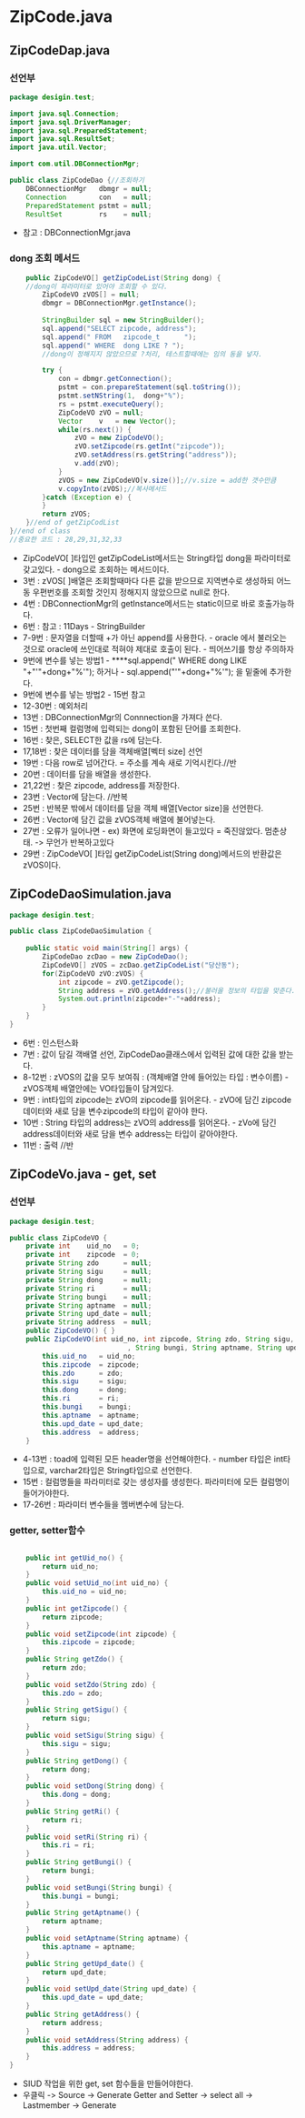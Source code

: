 # ZipCode.java

## ZipCodeDap.java

### 선언부

```java
package desigin.test;

import java.sql.Connection;
import java.sql.DriverManager;
import java.sql.PreparedStatement;
import java.sql.ResultSet;
import java.util.Vector;

import com.util.DBConnectionMgr;

public class ZipCodeDao {//조회하기
	DBConnectionMgr   dbmgr = null;
	Connection        con   = null;
	PreparedStatement pstmt = null;
	ResultSet         rs    = null;
```

* 참고 : DBConnectionMgr.java

### dong 조회 메서드

```java
	public ZipCodeVO[] getZipCodeList(String dong) {
	//dong이 파라미터로 있어야 조회할 수 있다.
		ZipCodeVO zVOS[] = null;
		dbmgr = DBConnectionMgr.getInstance();
		
		StringBuilder sql = new StringBuilder();
		sql.append("SELECT zipcode, address");
		sql.append(" FROM   zipcode_t      ");
		sql.append(" WHERE  dong LIKE ? ");
		//dong이 정해지지 않았으므로 ?처리, 테스트할때에는 임의 동을 넣자.

		try {
			con = dbmgr.getConnection();
			pstmt = con.prepareStatement(sql.toString());
			pstmt.setNString(1,  dong+"%");
			rs = pstmt.executeQuery();
			ZipCodeVO zVO = null;
			Vector    v   = new Vector();
			while(rs.next()) {
				zVO = new ZipCodeVO();
				zVO.setZipcode(rs.getInt("zipcode"));
				zVO.setAddress(rs.getString("address"));
				v.add(zVO);
			}
			zVOS = new ZipCodeVO[v.size()];//v.size = add한 갯수만큼
			v.copyInto(zVOS);//복사메서드
		}catch (Exception e) {				
		}
		return zVOS;
	}//end of getZipCodList
}//end of class
//중요한 코드 : 28,29,31,32,33
```

* ZipCodeVO\[ \]타입인 getZipCodeList메서드는 String타입 dong을 파라미터로 갖고있다. - dong으로 조회하는 메서드이다.
* 3번 : zVOS\[ \]배열은 조회할때마다 다른 값을 받으므로 지역변수로 생성하되 어느 동 우편번호를 조회할 것인지 정해지지 않았으므로 null로 한다.
* 4번 : DBConnectionMgr의 getInstance메서드는 static이므로 바로 호출가능하다.
* 6번 : 참고 : 11Days - StringBuilder
* 7-9번 : 문자열을 더할때 +가 아닌 append를 사용한다. - oracle 에서 불러오는 것으로 oracle에 쓰인대로 적혀야 제대로 호출이 된다. - 띄어쓰기를 항상 주의하자
* 9번에 변수를 넣는 방법1 - ****sql.append\(" WHERE dong LIKE "+"'"+dong+"%'"\); 하거나 - sql.append\("'"+dong+"%'"\); 을 밑줄에 추가한다.
* 9번에 변수를 넣는 방법2 - 15번 참고
* 12-30번 : 예외처리
* 13번 : DBConnectionMgr의 Connnection을 가져다 쓴다.
* 15번 : 첫번째 컬럼명에 입력되는 dong이 포함된 단어를 조회한다.
* 16번 : 찾은, SELECT한 값을 rs에 담는다.
* 17,18번 : 찾은 데이터를 담을 객체배열\[벡터 size\] 선언
* 19번 : 다음 row로 넘어간다. = 주소를 계속 새로 기억시킨다.//반
* 20번 : 데이터를 담을 배열을 생성한다.
* 21,22번 : 찾은 zipcode, address를 저장한다.
* 23번 :  Vector에 담는다. //반복
* 25번 : 반복문 밖에서 데이터를 담을 객체 배열\[Vector size\]을 선언한다.
* 26번 : Vector에 담긴 값을 zVOS객체 배열에 불어넣는다.
* 27번 : 오류가 일어나면 - ex\) 화면에 로딩화면이 들고있다 = 죽진않았다. 멈춘상태. -&gt; 무언가 반복하고있다
* 29번 : ZipCodeVO\[ \]타입 getZipCodeList\(String dong\)메서드의 반환값은 zVOS이다.

## ZipCodeDaoSimulation.java

```java
package desigin.test;

public class ZipCodeDaoSimulation {
	
	public static void main(String[] args) {
		ZipCodeDao zcDao = new ZipCodeDao();
		ZipCodeVO[] zVOS = zcDao.getZipCodeList("당산동");
		for(ZipCodeVO zVO:zVOS) {
			int zipcode = zVO.getZipcode();
			String address = zVO.getAddress();//불러올 정보의 타입을 맞춘다.
			System.out.println(zipcode+"-"+address);
		}
	}
}
```

* 6번 : 인스턴스화
* 7번 : 값이 담길 객배열 선언, ZipCodeDao클래스에서 입력된 값에 대한 값을 받는다.
* 8-12번 : zVOS의 값을 모두  보여줘 : \(객체배열 안에 들어있는 타입 : 변수이름\) - zVOS객체 배열안에는 VO타입들이 담겨있다.
* 9번 : int타입의 zipcode는 zVO의 zipcode를 읽어온다.  - zVO에 담긴 zipcode데이터와 새로 담을 변수zipcode의 타입이 같아야 한다.
* 10번 : String 타입의 address는 zVO의 address를 읽어온다. - zVo에 담긴 address데이터와 새로 담을 변수 address는 타입이 같아야한다.
* 11번 : 출력 //반

## ZipCodeVo.java - get, set

### 선언부

```java
package desigin.test;

public class ZipCodeVO {
	private int    uid_no   = 0; 
	private int    zipcode  = 0;
	private String zdo      = null;
	private String sigu     = null;
	private String dong     = null;
	private String ri       = null;
	private String bungi    = null;
	private String aptname  = null;
	private String upd_date = null;
	private String address  = null;
	public ZipCodeVO() { }
	public ZipCodeVO(int uid_no, int zipcode, String zdo, String sigu, String dong, String ri
			                 , String bungi, String aptname, String upd_date, String address) { 
		this.uid_no   = uid_no;
		this.zipcode  = zipcode;
		this.zdo      = zdo;
		this.sigu     = sigu;
		this.dong     = dong;
		this.ri       = ri;
		this.bungi    = bungi;
		this.aptname  = aptname;
		this.upd_date = upd_date;
		this.address  = address;
	}	
```

* 4-13번 : toad에 입력된 모든 header명을 선언해야한다. - number 타입은 int타입으로, varchar2타입은 String타입으로 선언한다.
* 15번 : 컬럼명들을 파라미터로 갖는 생성자를 생성한다. 파라미터에 모든 컬럼명이 들어가야한다.
* 17-26번 : 파라미터 변수들을 멤버변수에 담는다.

### getter, setter함수

```java

	public int getUid_no() {
		return uid_no;
	}
	public void setUid_no(int uid_no) {
		this.uid_no = uid_no;
	}
	public int getZipcode() {
		return zipcode;
	}
	public void setZipcode(int zipcode) {
		this.zipcode = zipcode;
	}
	public String getZdo() {
		return zdo;
	}
	public void setZdo(String zdo) {
		this.zdo = zdo;
	}
	public String getSigu() {
		return sigu;
	}
	public void setSigu(String sigu) {
		this.sigu = sigu;
	}
	public String getDong() {
		return dong;
	}
	public void setDong(String dong) {
		this.dong = dong;
	}
	public String getRi() {
		return ri;
	}
	public void setRi(String ri) {
		this.ri = ri;
	}
	public String getBungi() {
		return bungi;
	}
	public void setBungi(String bungi) {
		this.bungi = bungi;
	}
	public String getAptname() {
		return aptname;
	}
	public void setAptname(String aptname) {
		this.aptname = aptname;
	}
	public String getUpd_date() {
		return upd_date;
	}
	public void setUpd_date(String upd_date) {
		this.upd_date = upd_date;
	}
	public String getAddress() {
		return address;
	}
	public void setAddress(String address) {
		this.address = address;
	}	
}
```

* SIUD 작업을 위한 get, set 함수들을 만들어야한다.
* 우클릭 -&gt; Source -&gt; Generate Getter and Setter -&gt; select all -&gt; Lastmember -&gt; Generate

